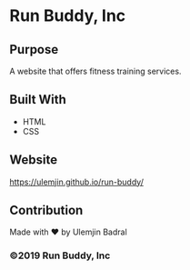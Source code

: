 # Run Buddy, Inc

## Purpose
A website that offers fitness training services.

## Built With
* HTML
* CSS

## Website
https://ulemjin.github.io/run-buddy/

## Contribution
Made with ❤️ by Ulemjin Badral

### ©️2019 Run Buddy, Inc 
